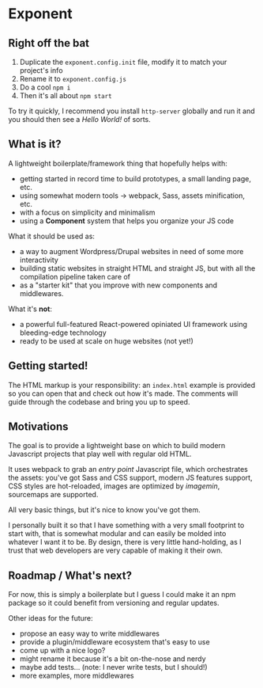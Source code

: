 # Exponent

## Right off the bat

1. Duplicate the `exponent.config.init` file, modify it to match your project's
info
1. Rename it to `exponent.config.js`
1. Do a cool `npm i`
1. Then it's all about `npm start`

To try it quickly, I recommend you install `http-server` globally and run it and
you should then see a *Hello World!* of sorts.

## What is it?

A lightweight boilerplate/framework thing that hopefully helps with:

- getting started in record time to build prototypes, a small landing page, etc.
- using somewhat modern tools -> webpack, Sass, assets minification, etc.
- with a focus on simplicity and minimalism
- using a **Component** system that helps you organize your JS code

What it should be used as:

- a way to augment Wordpress/Drupal websites in need of some more interactivity
- building static websites in straight HTML and straight JS, but with all the
compilation pipeline taken care of
- as a "starter kit" that you improve with new components and middlewares.

What it's **not**:

- a powerful full-featured React-powered opiniated UI framework using
bleeding-edge technology
- ready to be used at scale on huge websites (not yet!)

## Getting started!

The HTML markup is your responsibility: an `index.html` example is provided so
you can open that and check out how it's made. The comments will guide through
the codebase and bring you up to speed.

## Motivations

The goal is to provide a lightweight base on which to build modern Javascript
projects that play well with regular old HTML.

It uses webpack to grab an *entry point* Javascript file, which orchestrates the
assets: you've got Sass and CSS support, modern JS features support, CSS styles
are hot-reloaded, images are optimized by *imagemin*, sourcemaps are supported.

All very basic things, but it's nice to know you've got them.

I personally built it so that I have something with a very small footprint to
start with, that is somewhat modular and can easily be molded into whatever I
want it to be. By design, there is very little hand-holding, as I trust that web
developers are very capable of making it their own.

## Roadmap / What's next?

For now, this is simply a boilerplate but I guess I could make it an npm package
so it could benefit from versioning and regular updates.

Other ideas for the future:

- propose an easy way to write middlewares
- provide a plugin/middleware ecosystem that's easy to use
- come up with a nice logo?
- might rename it because it's a bit on-the-nose and nerdy
- maybe add tests... (note: I never write tests, but I should!)
- more examples, more middlewares
